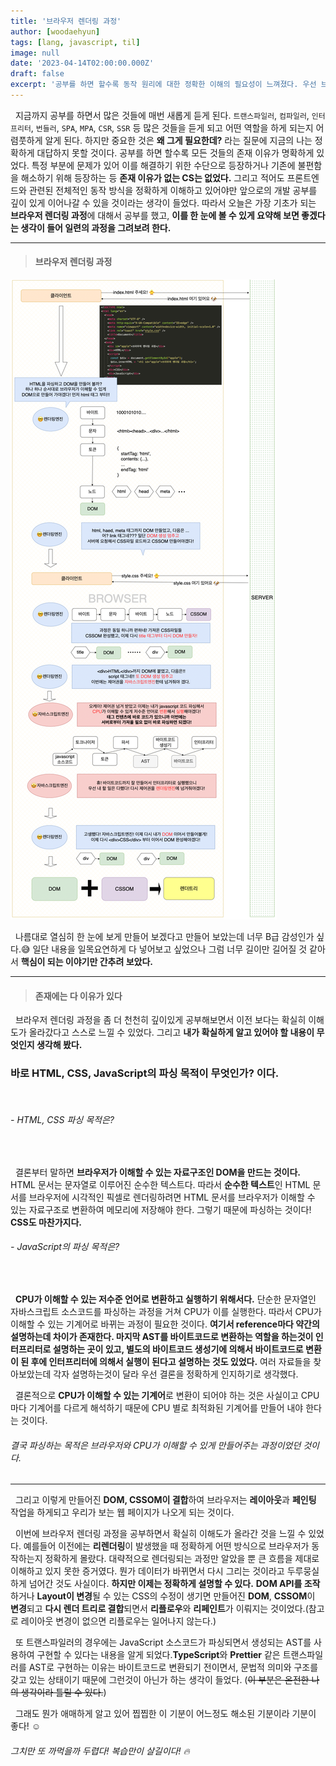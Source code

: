 ```yaml
---
title: '브라우저 렌더링 과정'
author: [woodaehyun]
tags: [lang, javascript, til]
image: null
date: '2023-04-14T02:00:00.000Z'
draft: false
excerpt: '공부를 하면 할수록 동작 원리에 대한 정확한 이해의 필요성이 느껴졌다. 우선 브라우저의 렌더링 과정에 대해서 다시 한 번 공부하고 이를 한 눈에 볼 수 있게 정리해 보려한다.'
---
```


&nbsp;&nbsp;지금까지 공부를 하면서 많은 것들에 매번 새롭게 듣게 된다. `트랜스파일러`, `컴파일러`, `인터프리터`, `번들러`, `SPA`, `MPA`, `CSR`, `SSR` 등 많은 것들을 듣게 되고 어떤 역할을 하게 되는지 어렴풋하게 알게 된다. 하지만 중요한 것은 **왜 그게 필요한데?** 라는 질문에 지금의 나는 정확하게 대답하지 못할 것이다. 공부를 하면 할수록 모든 것들의 존재 이유가 명확하게 있었다. 특정 부분에 문제가 있어 이를 해결하기 위한 수단으로 등장하거나 기존에 불편함을 해소하기 위해 등장하는 등 **존재 이유가 없는 CS는 없었다.** 그리고 적어도 프론트엔드와 관련된 전체적인 동작 방식을 정확하게 이해하고 있어야만 앞으로의 개발 공부를 깊이 있게 이어나갈 수 있을 것이라는 생각이 들었다. 따라서 오늘은 가장 기초가 되는 **브라우저 렌더링 과정**에 대해서 공부를 했고, **이를 한 눈에 볼 수 있게 요약해 보면 좋겠다는 생각이 들어 일련의 과정을 그려보려 한다.**

---

> #### 브라우저 렌더링 과정

<img src="img/BrowserRenderingProcedure.png" />

<br/>

&nbsp;&nbsp;나름대로 열심히 한 눈에 보게 만들어 보겠다고 만들어 보았는데 너무 B급 감성인가 싶다.😅 일단 내용을 일목요연하게 다 넣어보고 싶었으나 그럼 너무 길이만 길어질 것 같아서 **핵심이 되는 이야기만 간추려 보았다.**

---

> #### 존재에는 다 이유가 있다

&nbsp;&nbsp;브라우저 렌더링 과정을 좀 더 천천히 깊이있게 공부해보면서 이전 보다는 확실히 이해도가 올라갔다고 스스로 느낄 수 있었다. 그리고 **내가 확실하게 알고 있어야 할 내용이 무엇인지 생각해 봤다.**

### 바로 HTML, CSS, JavaScript의 파싱 목적이 무엇인가? 이다.

<br/>

###### - HTML, CSS 파싱 목적은?

<br/>

&nbsp;&nbsp;결론부터 말하면 **브라우저가 이해할 수 있는 자료구조인 DOM을 만드는 것이다.** HTML 문서는 문자열로 이루어진 순수한 텍스트다. 따라서 **순수한 텍스트**인 HTML 문서를 브라우저에 시각적인 픽셀로 렌더링하려면 HTML 문서를 브라우저가 이해할 수 있는 자료구조로 변환하여 메모리에 저장해야 한다. 그렇기 때문에 파싱하는 것이다! **CSS도 마찬가지다.**

###### - JavaScript의 파싱 목적은?

<br/>

&nbsp;&nbsp;**CPU가 이해할 수 있는 저수준 언어로 변환하고 실행하기 위해서다.** 단순한 문자열인 자바스크립트 소스코드를 파싱하는 과정을 거쳐 CPU가 이를 실행한다. 따라서 CPU가 이해할 수 있는 기계어로 바뀌는 과정이 필요한 것이다. **여기서 reference마다 약간의 설명하는데 차이가 존재한다. 마지막 AST를 바이트코드로 변환하는 역할을 하는것이 인터프리터로 설명하는 곳이 있고, 별도의 바이트코드 생성기에 의해서 바이트코드로 변환이 된 후에 인터프리터에 의해서 실행이 된다고 설명하는 것도 있었다.** 여러 자료들을 찾아보았는데 각자 설명하는것이 달라 우선 결론을 정확하게 인지하기로 생각했다.

&nbsp;&nbsp;결론적으로 **CPU가 이해할 수 있는 기계어**로 변환이 되어야 하는 것은 사실이고 CPU마다 기계어를 다르게 해석하기 때문에 CPU 별로 최적화된 기계어를 만들어 내야 한다는 것이다.

###### 결국 파싱하는 목적은 브라우저와 CPU가 이해할 수 있게 만들어주는 과정이었던 것이다.

---

&nbsp;&nbsp;그리고 이렇게 만들어진 **DOM, CSSOM이 결합**하여 브라우저는 **레이아웃**과 **페인팅** 작업을 하게되고 우리가 보는 웹 페이지가 나오게 되는 것이다.

&nbsp;&nbsp;이번에 브라우저 렌더링 과정을 공부하면서 확실히 이해도가 올라간 것을 느낄 수 있었다. 예를들어 이전에는 **리렌더링**이 발생했을 때 정확하게 어떤 방식으로 브라우저가 동작하는지 정확하게 몰랐다. 대략적으로 렌더링되는 과정만 알았을 뿐 큰 흐름을 제대로 이해하고 있지 못한 증거였다. 뭔가 데이터가 바뀌면서 다시 그리는 것이라고 두루뭉실하게 넘어간 것도 사실이다. **하지만 이제는 정확하게 설명할 수 있다.** **DOM API를 조작**하거나 **Layout이 변경**될 수 있는 CSS의 수정이 생기면 만들어진 **DOM**, **CSSOM**이 **변경**되고 **다시 렌더 트리로 결합**되면서 **리플로우**와 **리페인트**가 이뤄지는 것이었다.(참고로 레이아웃 변경이 없으면 리플로우는 일어나지 않는다.)

&nbsp;&nbsp;또 트랜스파일러의 경우에는 JavaScript 소스코드가 파싱되면서 생성되는 AST를 사용하여 구현할 수 있다는 내용을 알게 되었다.**TypeScript**와 **Prettier** 같은 트랜스파일러를 AST로 구현하는 이유는 바이트코드로 변환되기 전이면서, 문법적 의미와 구조를 갖고 있는 상태이기 때문에 그런것이 아닌가 하는 생각이 들었다. (~~이 부분은 온전한 나의 생각이라 틀릴 수 있다.~~)

&nbsp;&nbsp;그래도 뭔가 애매하게 알고 있어 찝찝한 이 기분이 어느정도 해소된 기분이라 기분이 좋다! ☺️

###### 그치만 또 까먹을까 두렵다! 복습만이 살길이다! 🔥
